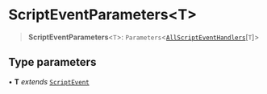# ScriptEventParameters\<T\>

> **ScriptEventParameters**\<`T`\>: `Parameters`\<[`AllScriptEventHandlers`](../interfaces/AllScriptEventHandlers.md)\[`T`\]\>

## Type parameters

• **T** *extends* [`ScriptEvent`](ScriptEvent.md)
